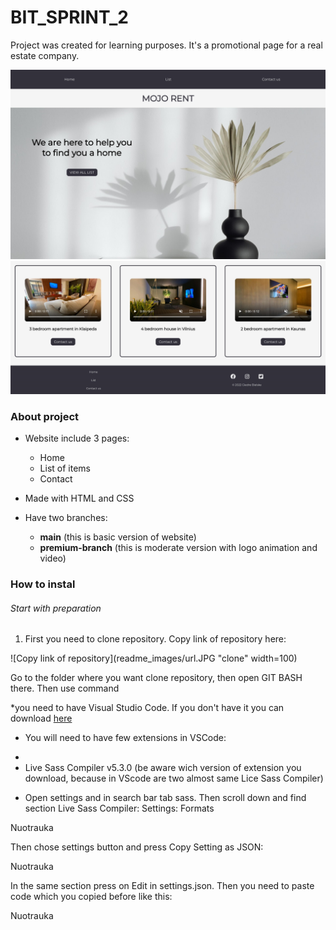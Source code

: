 # BIT_SPRINT_2

Project was created for learning purposes. It's a promotional page for a real estate company.

![MOJO RENT website](readme_images/mojorent.jpg "mojorent")
![MOJO RENT website](readme_images/mojorent2.jpg "mojorent")

### About project

* Website include 3 pages:
  - Home 
  - List of items 
  - Contact

* Made with HTML and CSS

* Have two branches:
  - **main**  (this is basic version of website)
  - **premium-branch** (this is moderate version with logo animation and video)


### How to instal
###### Start with preparation
1. First you need to clone repository.
Copy link of repository here:

![Copy link of repository](readme_images/url.JPG "clone" width=100)

Go to the folder where you want clone repository, then open GIT BASH there. 
Then use command 

*you need to have Visual Studio Code. If you don't have it you can download [here](https://code.visualstudio.com/)
* You will need to have few extensions in VSCode:
 - 
 - Live Sass Compiler v5.3.0 (be aware wich version of extension you download, because in VScode are two almost same Lice Sass Compiler)
 * Open settings and in search bar tab sass. Then scroll down and find section Live Sass Compiler: Settings: Formats 

Nuotrauka

Then chose settings button and press Copy Setting as JSON:

Nuotrauka 

In the same section press on Edit in settings.json. Then you need to paste code which you copied before like this:

Nuotrauka 